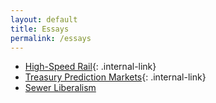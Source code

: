 ```yaml
---
layout: default
title: Essays
permalink: /essays
---
```


- [High-Speed Rail](/essays/high-speed-rail){: .internal-link}
- [Treasury Prediction Markets](/essays/treasury-prediction-markets){: .internal-link}
- [Sewer Liberalism](/essays/sewer-liberalism)
